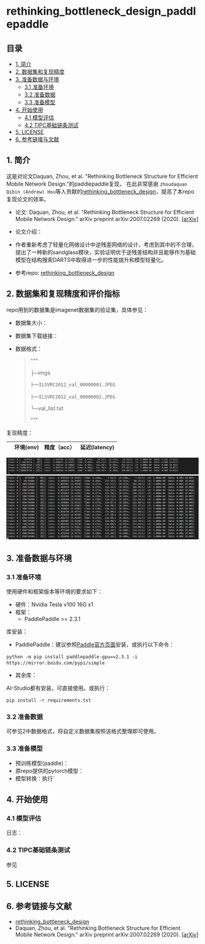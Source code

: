 # rethinking_bottleneck_design_paddlepaddle

## 目录

- [1. 简介](#1-简介)
- [2. 数据集和复现精度](#2-数据集和复现精度)
- [3. 准备数据与环境](#3-准备数据与环境)
    - [3.1 准备环境](#31-准备环境)
    - [3.2 准备数据](#32-准备数据)
    - [3.3 准备模型](#33-准备模型)
- [4. 开始使用](#4-开始使用)
    - [4.1 模型评估](#41-模型评估)
    - [4.2 TIPC基础链条测试](#42-tipc基础链条测试)
- [5. LICENSE](#5-license)
- [6. 参考链接与文献](#6-参考链接与文献)


## 1. 简介
这是对论文Daquan, Zhou, et al. "Rethinking Bottleneck Structure for Efficient Mobile Network Design."的paddlepaddle复现，
在此非常感谢 `zhoudaquan` `Qibin (Andrew) Hou`等人贡献的[rethinking_bottleneck_design](https://github.com/zhoudaquan/rethinking_bottleneck_design)，提高了本repo复现论文的效率。
- 论文: Daquan, Zhou, et al. "Rethinking Bottleneck Structure for Efficient Mobile Network Design." arXiv preprint arXiv:2007.02269 (2020). [[arXiv](https://arxiv.org/abs/2007.02269)]

- 论文介绍：
 - 作者重新考虑了轻量化网络设计中逆残差网络的设计，考虑到其中的不合理，提出了一种新的sandglass模块，实验证明优于逆残差结构并且能够作为基础模型在结构搜索DARTS中取得进一步的性能提升和模型轻量化。
 
- 参考repo: [rethinking_bottleneck_design](https://github.com/zhoudaquan/rethinking_bottleneck_design)

## 2. 数据集和复现精度和评价指标

repo用到的数据集是imagenet数据集的验证集，具体参见：

- 数据集大小：

- 数据集下载链接：

- 数据格式：

  > """
  >
  > ├─imgs
  >
  >     ├──ILSVRC2012_val_00000001.JPEG
  >
  >     ├──ILSVRC2012_val_00000002.JPEG
  >
  > └─val_list.txt
  >
  > """

复现精度：

|                  |    环境(env)     |    精度（acc） | 延迟(latency)   |
| ---------------  | --------------- | -------------- | -------------- |

![image](https://github.com/duyongqi/rethinking_bottleneck_design_paddlepaddle/blob/master/fig1.png)
![image](https://github.com/duyongqi/rethinking_bottleneck_design_paddlepaddle/blob/master/fig2.jpg)

## 3. 准备数据与环境

### 3.1 准备环境

使用硬件和框架版本等环境的要求如下：

- 硬件：Nvidia Tesla v100 16G x1
- 框架：
  - PaddlePaddle >= 2.3.1

库安装：

- PaddlePaddle：建议参照[Paddle官方页面](https://www.paddlepaddle.org.cn/install/quick?docurl=/documentation/docs/zh/install/pip/linux-pip.html)安装，或执行以下命令：

```shell
python -m pip install paddlepaddle-gpu==2.3.1 -i https://mirror.baidu.com/pypi/simple
```

- 其余库：

AI-Studio都有安装，可直接使用。或执行：
```shell
pip install -r requirements.txt
```

### 3.2 准备数据

可参见2中数据格式，将自定义数据集按照该格式整理即可使用。

### 3.3 准备模型

- 预训练模型(paddle)：
- 原repo提供的pytorch模型：
- 模型转换：执行`

## 4. 开始使用

### 4.1 模型评估



日志：

### 4.2 TIPC基础链条测试

参见

## 5. LICENSE


## 6. 参考链接与文献
- [rethinking_bottleneck_design](https://github.com/zhoudaquan/rethinking_bottleneck_design)
- Daquan, Zhou, et al. "Rethinking Bottleneck Structure for Efficient Mobile Network Design." arXiv preprint arXiv:2007.02269 (2020). [[arXiv](https://arxiv.org/abs/2007.02269)]
